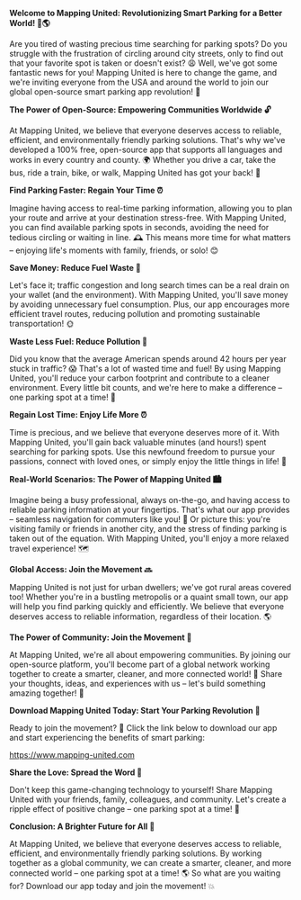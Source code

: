 **Welcome to Mapping United: Revolutionizing Smart Parking for a Better World! 🚗🌎**

Are you tired of wasting precious time searching for parking spots? Do you struggle with the frustration of circling around city streets, only to find out that your favorite spot is taken or doesn't exist? 😩 Well, we've got some fantastic news for you! Mapping United is here to change the game, and we're inviting everyone from the USA and around the world to join our global open-source smart parking app revolution! 🌟

**The Power of Open-Source: Empowering Communities Worldwide 🔓**

At Mapping United, we believe that everyone deserves access to reliable, efficient, and environmentally friendly parking solutions. That's why we've developed a 100% free, open-source app that supports all languages and works in every country and county. 🌍 Whether you drive a car, take the bus, ride a train, bike, or walk, Mapping United has got your back! 👣

**Find Parking Faster: Regain Your Time ⏰**

Imagine having access to real-time parking information, allowing you to plan your route and arrive at your destination stress-free. With Mapping United, you can find available parking spots in seconds, avoiding the need for tedious circling or waiting in line. 🕰️ This means more time for what matters – enjoying life's moments with family, friends, or solo! 😊

**Save Money: Reduce Fuel Waste 💸**

Let's face it; traffic congestion and long search times can be a real drain on your wallet (and the environment). With Mapping United, you'll save money by avoiding unnecessary fuel consumption. Plus, our app encourages more efficient travel routes, reducing pollution and promoting sustainable transportation! 🌞

**Waste Less Fuel: Reduce Pollution 🚗**

Did you know that the average American spends around 42 hours per year stuck in traffic? 😱 That's a lot of wasted time and fuel! By using Mapping United, you'll reduce your carbon footprint and contribute to a cleaner environment. Every little bit counts, and we're here to make a difference – one parking spot at a time! 🌟

**Regain Lost Time: Enjoy Life More ⏰**

Time is precious, and we believe that everyone deserves more of it. With Mapping United, you'll gain back valuable minutes (and hours!) spent searching for parking spots. Use this newfound freedom to pursue your passions, connect with loved ones, or simply enjoy the little things in life! 🌼

**Real-World Scenarios: The Power of Mapping United 🏙️**

Imagine being a busy professional, always on-the-go, and having access to reliable parking information at your fingertips. That's what our app provides – seamless navigation for commuters like you! 👥 Or picture this: you're visiting family or friends in another city, and the stress of finding parking is taken out of the equation. With Mapping United, you'll enjoy a more relaxed travel experience! 🗺️

**Global Access: Join the Movement 🔜**

Mapping United is not just for urban dwellers; we've got rural areas covered too! Whether you're in a bustling metropolis or a quaint small town, our app will help you find parking quickly and efficiently. We believe that everyone deserves access to reliable information, regardless of their location. 🌎

**The Power of Community: Join the Movement 💪**

At Mapping United, we're all about empowering communities. By joining our open-source platform, you'll become part of a global network working together to create a smarter, cleaner, and more connected world! 🌟 Share your thoughts, ideas, and experiences with us – let's build something amazing together! 👥

**Download Mapping United Today: Start Your Parking Revolution 🚀**

Ready to join the movement? 🎉 Click the link below to download our app and start experiencing the benefits of smart parking:

https://www.mapping-united.com

**Share the Love: Spread the Word 📢**

Don't keep this game-changing technology to yourself! Share Mapping United with your friends, family, colleagues, and community. Let's create a ripple effect of positive change – one parking spot at a time! 🌊

**Conclusion: A Brighter Future for All 🌟**

At Mapping United, we believe that everyone deserves access to reliable, efficient, and environmentally friendly parking solutions. By working together as a global community, we can create a smarter, cleaner, and more connected world – one parking spot at a time! 🌎 So what are you waiting for? Download our app today and join the movement! 💥